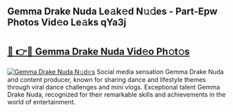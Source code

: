 ## Gemma Drake Nuda Le𝚊k𝚎d N𝚞𝚍es - Part-Epw Photos Vid𝚎o Le𝚊ks qYa3j

# <h2><a href="http://fbf0dn.evod.top/?m=Gemma+Drake+Nuda">🔗 👉🔴 Gemma Drake Nuda Vid𝚎o Ph𝚘t𝚘s</a></h2>

[![Gemma Drake Nuda N𝚞d𝚎s](https://i.imgur.com/8V9OHl7.gif)](http://fbf0dn.evod.top/?m=Gemma+Drake+Nuda)
Social media sensation Gemma Drake Nuda and content producer, known for sharing dance and lifestyle themes through viral dance challenges and mini vlogs. Exceptional talent Gemma Drake Nuda, recognized for their remarkable skills and achievements in the world of entertainment. 
